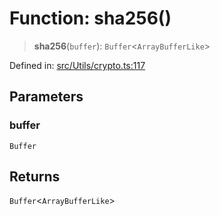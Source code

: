 # Function: sha256()

> **sha256**(`buffer`): `Buffer`\<`ArrayBufferLike`\>

Defined in: [src/Utils/crypto.ts:117](https://github.com/Fokusdotid/bail/blob/c270ba4454f95d50cec87a9d90b03360fac7058e/src/Utils/crypto.ts#L117)

## Parameters

### buffer

`Buffer`

## Returns

`Buffer`\<`ArrayBufferLike`\>
